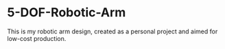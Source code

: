 # 5-DOF-Robotic-Arm
This is my robotic arm design, created as a personal project and aimed for low-cost production.
